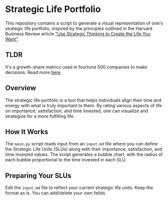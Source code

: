 # Strategic Life Portfolio

This repository contains a script to generate a visual representation of one's strategic life portfolio, inspired by the principles outlined in the Harvard Business Review article ["Use Strategic Thinking to Create the Life You Want"](https://hbr.org/2023/12/use-strategic-thinking-to-create-the-life-you-want).

## TLDR
It's a growth-share matrics used in fourtune 500 companies to make decisions. Read more [here]([url](https://www.bcg.com/about/overview/our-history/growth-share-matrix)).

## Overview

The strategic life portfolio is a tool that helps individuals align their time and energy with what is truly important to them. By rating various aspects of life on importance, satisfaction, and time invested, one can visualize and strategize for a more fulfilling life.

## How It Works

The `main.py` script reads input from an `input.md` file where you can define the Strategic Life Units (SLUs) along with their importance, satisfaction, and time invested values. The script generates a bubble chart, with the radius of each bubble proportional to the time invested in each SLU.

## Preparing Your SLUs

Edit the `input.md` file to reflect your current strategic life units. Keep the format as is. You can add/delete your own feilds.

